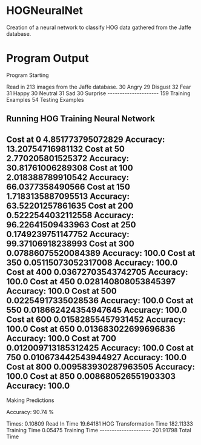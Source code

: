 # HOGNeuralNet
Creation of a neural network to classify HOG data gathered from the Jaffe database.

# Program Output
Program Starting

Read in 213 images from the Jaffe database.
	 30 	 Angry
	 29 	 Disgust
	 32 	 Fear
	 31 	 Happy
	 30 	 Neutral
	 31 	 Sad
	 30 	 Surprise
	---------------------
	 159 	 Training Examples
	 54 	 Testing Examples

Running HOG
Training Neural Network
  --------------
Cost at 0 4.851773795072829
Accuracy: 13.20754716981132
Cost at 50 2.770205801525372
Accuracy: 30.81761006289308
Cost at 100 2.018388789910542
Accuracy: 66.0377358490566
Cost at 150 1.7183135887095513
Accuracy: 63.52201257861635
Cost at 200 0.5222544032112558
Accuracy: 96.22641509433963
Cost at 250 0.1749239751147752
Accuracy: 99.37106918238993
Cost at 300 0.07886075520084389
Accuracy: 100.0
Cost at 350 0.05115073052317008
Accuracy: 100.0
Cost at 400 0.03672703543742705
Accuracy: 100.0
Cost at 450 0.028140808053845397
Accuracy: 100.0
Cost at 500 0.02254917335028536
Accuracy: 100.0
Cost at 550 0.018662424354947645
Accuracy: 100.0
Cost at 600 0.01582855457931452
Accuracy: 100.0
Cost at 650 0.013683022699696836
Accuracy: 100.0
Cost at 700 0.012009713185312425
Accuracy: 100.0
Cost at 750 0.010673442543944927
Accuracy: 100.0
Cost at 800 0.009583930287963505
Accuracy: 100.0
Cost at 850 0.008680526551903303
Accuracy: 100.0
  --------------
Making Predictions

Accuracy: 90.74 %

Times:
	 0.10809 	Read In Time
	 19.64181 	HOG Transformation Time
	 182.11333 	Training Time
	 0.05475 	Training Time
	---------------------
	 201.91798 	Total Time
